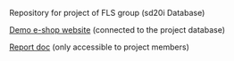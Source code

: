 Repository for project of FLS group (sd20i Database)

[Demo e-shop website](http://assignmenteshop-env.eba-aijbcyeu.us-east-1.elasticbeanstalk.com/) (connected to the project database)

[Report doc](https://docs.google.com/document/d/1HHdhN4jwW9dLB0qzYBlsYbhrci66yS7WraLuU9YZAz4/edit?ts=5fc4bd0e) (only accessible to project members)
